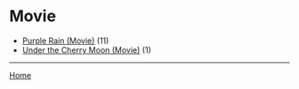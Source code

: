 # Movie

  * [Purple Rain (Movie)](./movie/purple-rain/) (11)
  * [Under the Cherry Moon (Movie)](./movie/under-the-cherry-moon/) (1)

----

[Home](../)
